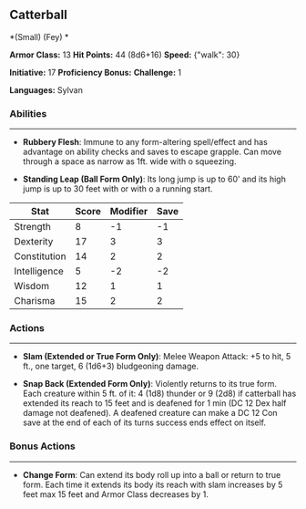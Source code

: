 ## Catterball
*(Small) (Fey) *

**Armor Class:** 13
**Hit Points:** 44 (8d6+16)
**Speed:** {"walk": 30}

**Initiative:** 17
**Proficiency Bonus:**
**Challenge:** 1

**Languages:** Sylvan

### Abilities
 --- 
- **Rubbery Flesh**: Immune to any form-altering spell/effect and has advantage on ability checks and saves to escape grapple. Can move through a space as narrow as 1ft. wide with o squeezing.

- **Standing Leap (Ball Form Only)**: Its long jump is up to 60' and its high jump is up to 30 feet with or with o a running start.



| Stat | Score | Modifier | Save |
| ---- | ---- | ---- | ---- |
| Strength | 8 | -1 | -1 |
| Dexterity | 17 | 3 | 3 |
| Constitution | 14 | 2 | 2 |
| Intelligence | 5 | -2 | -2 |
| Wisdom | 12 | 1 | 1 |
| Charisma | 15 | 2 | 2 |

### Actions
 --- 
- **Slam (Extended or True Form Only)**: Melee Weapon Attack: +5 to hit, 5 ft., one target, 6 (1d6+3) bludgeoning damage.

- **Snap Back (Extended Form Only)**: Violently returns to its true form. Each creature within 5 ft. of it: 4 (1d8) thunder or 9 (2d8) if catterball has extended its reach to 15 feet and is deafened for 1 min (DC 12 Dex half damage not deafened). A deafened creature can make a DC 12 Con save at the end of each of its turns success ends effect on itself.

### Bonus Actions
 --- 
- **Change Form**: Can extend its body roll up into a ball or return to true form. Each time it extends its body its reach with slam increases by 5 feet max 15 feet and Armor Class decreases by 1.

